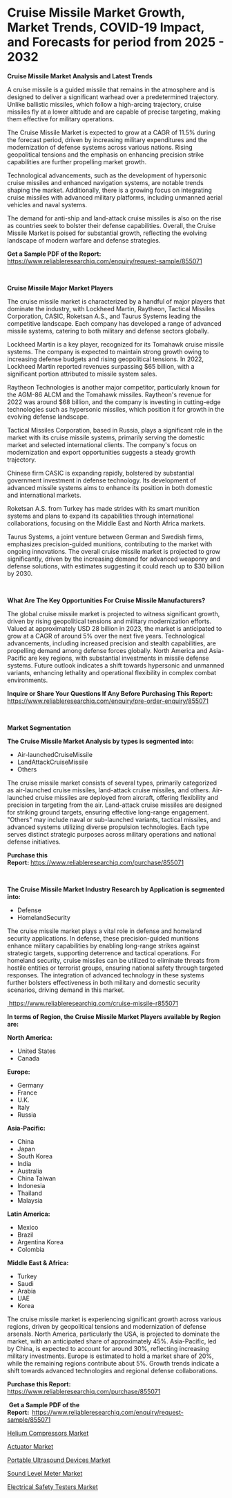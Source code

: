 <p><h1>Cruise Missile Market Growth, Market Trends, COVID-19 Impact, and Forecasts for period from 2025 - 2032</h1></p><p><strong>Cruise Missile Market Analysis and Latest Trends</strong></p>
<p><p>A cruise missile is a guided missile that remains in the atmosphere and is designed to deliver a significant warhead over a predetermined trajectory. Unlike ballistic missiles, which follow a high-arcing trajectory, cruise missiles fly at a lower altitude and are capable of precise targeting, making them effective for military operations.</p><p>The Cruise Missile Market is expected to grow at a CAGR of 11.5% during the forecast period, driven by increasing military expenditures and the modernization of defense systems across various nations. Rising geopolitical tensions and the emphasis on enhancing precision strike capabilities are further propelling market growth. </p><p>Technological advancements, such as the development of hypersonic cruise missiles and enhanced navigation systems, are notable trends shaping the market. Additionally, there is a growing focus on integrating cruise missiles with advanced military platforms, including unmanned aerial vehicles and naval systems. </p><p>The demand for anti-ship and land-attack cruise missiles is also on the rise as countries seek to bolster their defense capabilities. Overall, the Cruise Missile Market is poised for substantial growth, reflecting the evolving landscape of modern warfare and defense strategies.</p></p>
<p><strong>Get a Sample PDF of the Report:&nbsp;</strong> <a href="https://www.reliableresearchiq.com/enquiry/request-sample/855071?utm_campaign=1896&utm_medium=2&utm_source=Github&utm_content=ia&utm_term=08042025&utm_id=cruise-missile">https://www.reliableresearchiq.com/enquiry/request-sample/855071</a></p>
<p>&nbsp;</p>
<p><strong>Cruise Missile Major Market Players</strong></p>
<p><p>The cruise missile market is characterized by a handful of major players that dominate the industry, with Lockheed Martin, Raytheon, Tactical Missiles Corporation, CASIC, Roketsan A.S., and Taurus Systems leading the competitive landscape. Each company has developed a range of advanced missile systems, catering to both military and defense sectors globally.</p><p>Lockheed Martin is a key player, recognized for its Tomahawk cruise missile systems. The company is expected to maintain strong growth owing to increasing defense budgets and rising geopolitical tensions. In 2022, Lockheed Martin reported revenues surpassing $65 billion, with a significant portion attributed to missile system sales.</p><p>Raytheon Technologies is another major competitor, particularly known for the AGM-86 ALCM and the Tomahawk missiles. Raytheon's revenue for 2022 was around $68 billion, and the company is investing in cutting-edge technologies such as hypersonic missiles, which position it for growth in the evolving defense landscape.</p><p>Tactical Missiles Corporation, based in Russia, plays a significant role in the market with its cruise missile systems, primarily serving the domestic market and selected international clients. The company's focus on modernization and export opportunities suggests a steady growth trajectory.</p><p>Chinese firm CASIC is expanding rapidly, bolstered by substantial government investment in defense technology. Its development of advanced missile systems aims to enhance its position in both domestic and international markets.</p><p>Roketsan A.S. from Turkey has made strides with its smart munition systems and plans to expand its capabilities through international collaborations, focusing on the Middle East and North Africa markets. </p><p>Taurus Systems, a joint venture between German and Swedish firms, emphasizes precision-guided munitions, contributing to the market with ongoing innovations. The overall cruise missile market is projected to grow significantly, driven by the increasing demand for advanced weaponry and defense solutions, with estimates suggesting it could reach up to $30 billion by 2030.</p></p>
<p>&nbsp;</p>
<p><strong>What Are The Key Opportunities For Cruise Missile Manufacturers?</strong></p>
<p><p>The global cruise missile market is projected to witness significant growth, driven by rising geopolitical tensions and military modernization efforts. Valued at approximately USD 28 billion in 2023, the market is anticipated to grow at a CAGR of around 5% over the next five years. Technological advancements, including increased precision and stealth capabilities, are propelling demand among defense forces globally. North America and Asia-Pacific are key regions, with substantial investments in missile defense systems. Future outlook indicates a shift towards hypersonic and unmanned variants, enhancing lethality and operational flexibility in complex combat environments.</p></p>
<p><strong>Inquire or Share Your Questions If Any Before Purchasing This Report:</strong> <a href="https://www.reliableresearchiq.com/enquiry/pre-order-enquiry/855071?utm_campaign=1896&utm_medium=2&utm_source=Github&utm_content=ia&utm_term=08042025&utm_id=cruise-missile">https://www.reliableresearchiq.com/enquiry/pre-order-enquiry/855071</a></p>
<p>&nbsp;</p>
<p><strong>Market Segmentation</strong></p>
<p><strong>The Cruise Missile Market Analysis by types is segmented into:</strong></p>
<p><ul><li>Air-launchedCruiseMissile</li><li>LandAttackCruiseMissile</li><li>Others</li></ul></p>
<p><p>The cruise missile market consists of several types, primarily categorized as air-launched cruise missiles, land-attack cruise missiles, and others. Air-launched cruise missiles are deployed from aircraft, offering flexibility and precision in targeting from the air. Land-attack cruise missiles are designed for striking ground targets, ensuring effective long-range engagement. "Others" may include naval or sub-launched variants, tactical missiles, and advanced systems utilizing diverse propulsion technologies. Each type serves distinct strategic purposes across military operations and national defense initiatives.</p></p>
<p><strong>Purchase this Report:&nbsp;</strong><a href="https://www.reliableresearchiq.com/purchase/855071?utm_campaign=1896&utm_medium=2&utm_source=Github&utm_content=ia&utm_term=08042025&utm_id=cruise-missile">https://www.reliableresearchiq.com/purchase/855071</a></p>
<p>&nbsp;</p>
<p><strong>The Cruise Missile Market Industry Research by Application is segmented into:</strong></p>
<p><ul><li>Defense</li><li>HomelandSecurity</li></ul></p>
<p><p>The cruise missile market plays a vital role in defense and homeland security applications. In defense, these precision-guided munitions enhance military capabilities by enabling long-range strikes against strategic targets, supporting deterrence and tactical operations. For homeland security, cruise missiles can be utilized to eliminate threats from hostile entities or terrorist groups, ensuring national safety through targeted responses. The integration of advanced technology in these systems further bolsters effectiveness in both military and domestic security scenarios, driving demand in this market.</p></p>
<p><a href="https://www.reliableresearchiq.com/cruise-missile-r855071?utm_campaign=1896&utm_medium=2&utm_source=Github&utm_content=ia&utm_term=08042025&utm_id=cruise-missile">&nbsp;https://www.reliableresearchiq.com/cruise-missile-r855071</a></p>
<p><strong>In terms of Region, the Cruise Missile Market Players available by Region are:</strong></p>
<p>
    <p> <strong> North America: </strong>
        <ul>
            <li>United States</li>
            <li>Canada</li>
        </ul>
        </p> 
    <p> <strong> Europe: </strong>
        <ul>
            <li>Germany</li>
            <li>France</li>
            <li>U.K.</li>
            <li>Italy</li>
            <li>Russia</li>
        </ul>
        </p> 
    <p> <strong> Asia-Pacific: </strong>
        <ul>
            <li>China</li>
            <li>Japan</li>
            <li>South Korea</li>
            <li>India</li>
            <li>Australia</li>
            <li>China Taiwan</li>
            <li>Indonesia</li>
            <li>Thailand</li>
            <li>Malaysia</li>
        </ul>
        </p> 
    <p> <strong> Latin America: </strong>
        <ul>
            <li>Mexico</li>
            <li>Brazil</li>
            <li>Argentina Korea</li>
            <li>Colombia</li>
        </ul>
        </p> 
    <p> <strong> Middle East & Africa: </strong>
        <ul>
            <li>Turkey</li>
            <li>Saudi</li>
            <li>Arabia</li>
            <li>UAE</li>
            <li>Korea</li>
        </ul>
    </p>
    </p>
<p><p>The cruise missile market is experiencing significant growth across various regions, driven by geopolitical tensions and modernization of defense arsenals. North America, particularly the USA, is projected to dominate the market, with an anticipated share of approximately 45%. Asia-Pacific, led by China, is expected to account for around 30%, reflecting increasing military investments. Europe is estimated to hold a market share of 20%, while the remaining regions contribute about 5%. Growth trends indicate a shift towards advanced technologies and regional defense collaborations.</p></p>
<p><strong>Purchase this Report: </strong><a href="https://www.reliableresearchiq.com/purchase/855071?utm_campaign=1896&utm_medium=2&utm_source=Github&utm_content=ia&utm_term=08042025&utm_id=cruise-missile">https://www.reliableresearchiq.com/purchase/855071</a></p>
<p>&nbsp;<strong>Get a Sample PDF of the Report:&nbsp;&nbsp;</strong><a href="https://www.reliableresearchiq.com/enquiry/request-sample/855071?utm_campaign=1896&utm_medium=2&utm_source=Github&utm_content=ia&utm_term=08042025&utm_id=cruise-missile">https://www.reliableresearchiq.com/enquiry/request-sample/855071</a></p>
<p><strong></strong></p>
<p><p><a href="https://github.com/keeniielokl/Market-Research-Report-List-1/blob/main/helium-compressors-market.md?utm_campaign=1896&utm_medium=2&utm_source=Github&utm_content=ia&utm_term=08042025&utm_id=cruise-missile">Helium Compressors Market</a></p><p><a href="https://github.com/chlihakwatsi/Market-Research-Report-List-1/blob/main/actuator-market.md?utm_campaign=1896&utm_medium=2&utm_source=Github&utm_content=ia&utm_term=08042025&utm_id=cruise-missile">Actuator Market</a></p><p><a href="https://github.com/jemmysolin5k/Market-Research-Report-List-1/blob/main/portable-ultrasound-devices-market.md?utm_campaign=1896&utm_medium=2&utm_source=Github&utm_content=ia&utm_term=08042025&utm_id=cruise-missile">Portable Ultrasound Devices Market</a></p><p><a href="https://github.com/kocssequen/Market-Research-Report-List-1/blob/main/sound-level-meter-market.md?utm_campaign=1896&utm_medium=2&utm_source=Github&utm_content=ia&utm_term=08042025&utm_id=cruise-missile">Sound Level Meter Market</a></p><p><a href="https://github.com/sokurgleyde/Market-Research-Report-List-1/blob/main/electrical-safety-testers-market.md?utm_campaign=1896&utm_medium=2&utm_source=Github&utm_content=ia&utm_term=08042025&utm_id=cruise-missile">Electrical Safety Testers Market</a></p></p>